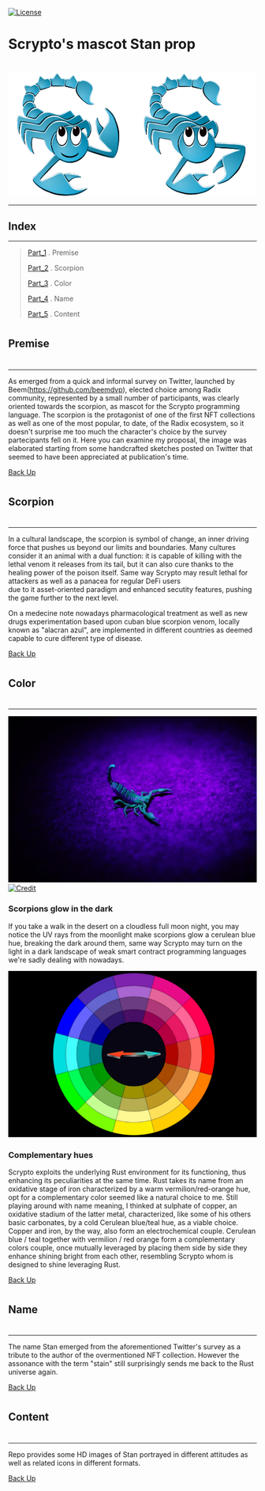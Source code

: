 [![License](https://img.shields.io/badge/License-CC0_Universal_1.0-blue.svg)](https://www.creativecommons.org/publicdomain/zero/1.0/)

#
# Scrypto's mascot Stan prop
# 

![](./readme_img/stan_twin_500x1000.png)

-------------------------------------------------------------------------------------------
## Index  
-------------------------------------------------------------------------------------------	
>
> [Part_1](#part_1) . Premise
> 
> [Part_2](#part_2) . Scorpion
> 
> [Part_3](#part_3) . Color
>
> [Part_4](#part_4) . Name
>
> [Part_5](#part_5) . Content

#
## Premise 
# 
-----------------------------------------------------------------------  
As emerged from a quick and informal survey on Twitter, launched by Beem(https://github.com/beemdvp), elected choice among Radix community, 
represented by a small number of participants, was clearly oriented towards the scorpion, as mascot for the Scrypto programming language.
The scorpion is the protagonist of one of the first NFT collections as well as one of the most popular, to date, of the Radix ecosystem, 
so it doesn't surprise me too much the character's choice by the survey partecipants fell on it.
Here you can examine my proposal, the image was elaborated starting from some handcrafted sketches posted on Twitter that seemed 
to have been appreciated at publication's time. 

[Back Up](#index)

#
## Scorpion 
# 
----------------------------------------------------------------------- 
In a cultural landscape, the scorpion is symbol of change, an inner driving force that pushes us beyond our limits and boundaries.
Many cultures consider it an animal with a dual function: it is capable of killing with the lethal venom it releases from its tail, 
but it can also cure thanks to the healing power of the poison itself. 
Same way Scrypto may result lethal for attackers as well as a panacea for regular DeFi users  
due to it asset-oriented paradigm and enhanced secutity features, pushing the game further to the next level.

On a medecine note nowadays pharmacological treatment as well as new drugs experimentation based upon cuban blue scorpion venom, locally 
known as "alacran azul", are implemented in different countries as deemed capable to cure different type of disease.

[Back Up](#index)

#
## Color 
# 
-----------------------------------------------------------------------
![](./readme_img/moonlight_scorp_750x500.jpg)
[![Credit](https://img.shields.io/badge/Pic%20Credit-Leon%20Pauleikhoff-blue.svg)](https://unsplash.com/@lebalu)

### Scorpions glow in the dark

If you take a walk in the desert on a cloudless full moon night, you may notice the UV rays from the moonlight make scorpions glow a cerulean blue hue, 
breaking the dark around them, same way Scrypto may turn on the light in a dark landscape of weak smart contract programming languages we're sadly 
dealing with nowadays. 



![](./readme_img/color_wheel_500x750.png)

### Complementary hues

Scrypto exploits the underlying Rust environment for its functioning, thus enhancing its peculiarities at the same time.
Rust takes its name from an oxidative stage of iron characterized by a warm vermilion/red-orange hue, opt for a complementary color seemed 
like a natural choice to me. Still playing around with name meaning, I thinked at sulphate of copper, an oxidative stadium of the latter metal, 
characterized, like some of his others basic carbonates, by a cold Cerulean blue/teal hue, as a viable choice. 
Copper and iron, by the way, also form an electrochemical couple.
Cerulean blue / teal together with vermilion / red orange form a complementary colors couple, once mutually leveraged by placing them side by side 
they enhance shining bright from each other, resembling Scrypto whom is designed to shine leveraging Rust.


[Back Up](#index)

#
## Name 
# 
----------------------------------------------------------------------- 
The name Stan emerged from the aforementioned Twitter's survey as a tribute to the author of the overmentioned NFT collection.
However the assonance with the term "stain" still surprisingly sends me back to the Rust universe again.


[Back Up](#index)

#
## Content 
# 
----------------------------------------------------------------------- 
Repo provides some HD images of Stan portrayed in different attitudes as well as related icons in different formats.


[Back Up](#index)

